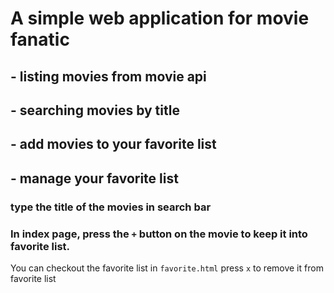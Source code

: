 # A simple web application for movie fanatic

## - listing movies from movie api
## - searching movies by title
## - add movies to your favorite list
## - manage your favorite list

### type the title of the movies in search bar

### In index page, press the `+` button on the movie to keep it into favorite list.
You can checkout the favorite list in `favorite.html`
press `x` to remove it from favorite list
